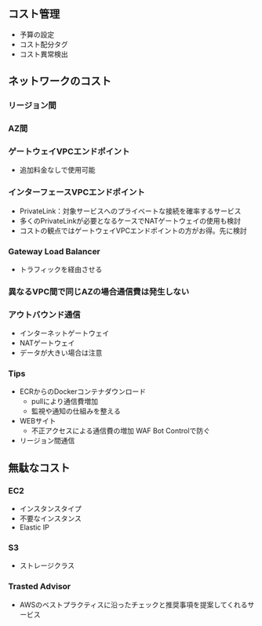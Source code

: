 ## コスト管理
- 予算の設定
- コスト配分タグ
- コスト異常検出

## ネットワークのコスト
### リージョン間
### AZ間
### ゲートウェイVPCエンドポイント
- 追加料金なしで使用可能
### インターフェースVPCエンドポイント
- PrivateLink：対象サービスへのプライベートな接続を確率するサービス
- 多くのPrivateLinkが必要となるケースでNATゲートウェイの使用も検討
- コストの観点ではゲートウェイVPCエンドポイントの方がお得。先に検討
### Gateway Load Balancer
- トラフィックを経由させる
### 異なるVPC間で同じAZの場合通信費は発生しない
### アウトバウンド通信
- インターネットゲートウェイ
- NATゲートウェイ
- データが大きい場合は注意
### Tips
- ECRからのDockerコンテナダウンロード
    - pullにより通信費増加
    - 監視や通知の仕組みを整える
- WEBサイト
    - 不正アクセスによる通信費の増加 WAF Bot Controlで防ぐ
- リージョン間通信

## 無駄なコスト
### EC2
- インスタンスタイプ
- 不要なインスタンス
- Elastic IP
### S3
- ストレージクラス
### Trasted Advisor
- AWSのベストプラクティスに沿ったチェックと推奨事項を提案してくれるサービス